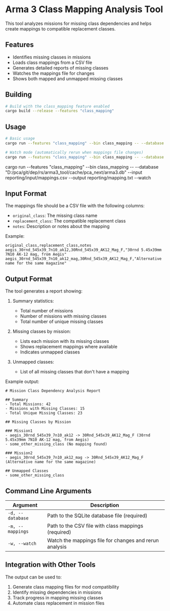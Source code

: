 # Arma 3 Class Mapping Analysis Tool

This tool analyzes missions for missing class dependencies and helps create mappings to compatible replacement classes.

## Features

- Identifies missing classes in missions
- Loads class mappings from a CSV file
- Generates detailed reports of missing classes
- Watches the mappings file for changes
- Shows both mapped and unmapped missing classes

## Building

```bash
# Build with the class_mapping feature enabled
cargo build --release --features "class_mapping"
```

## Usage

```bash
# Basic usage
cargo run --features "class_mapping" --bin class_mapping -- --database path/to/arma3.db --mappings class_mappings.csv

# Watch mode (automatically rerun when mappings file changes)
cargo run --features "class_mapping" --bin class_mapping -- --database path/to/arma3.db --mappings class_mappings.csv --watch
```
cargo run --features "class_mapping" --bin class_mapping -- --database "D:/pca/git/dep/rs/arma3_tool/cache/pca_next/arma3.db" --input reporting/input/mappings.csv --output reporting/mapping.txt --watch

## Input Format

The mappings file should be a CSV file with the following columns:
- `original_class`: The missing class name
- `replacement_class`: The compatible replacement class
- `notes`: Description or notes about the mapping

Example:
```csv
original_class,replacement_class,notes
aegis_30rnd_545x39_7n10_ak12,30Rnd_545x39_AK12_Mag_F,"30rnd 5.45x39mm 7N10 AK-12 mag, from Aegis"
aegis_30rnd_545x39_7n10_ak12_mag,30Rnd_545x39_AK12_Mag_F,"Alternative name for the same magazine"
```

## Output Format

The tool generates a report showing:

1. Summary statistics:
   - Total number of missions
   - Number of missions with missing classes
   - Total number of unique missing classes

2. Missing classes by mission:
   - Lists each mission with its missing classes
   - Shows replacement mappings where available
   - Indicates unmapped classes

3. Unmapped classes:
   - List of all missing classes that don't have a mapping

Example output:
```
# Mission Class Dependency Analysis Report

## Summary
- Total Missions: 42
- Missions with Missing Classes: 15
- Total Unique Missing Classes: 23

## Missing Classes by Mission

### Mission1
- aegis_30rnd_545x39_7n10_ak12 -> 30Rnd_545x39_AK12_Mag_F (30rnd 5.45x39mm 7N10 AK-12 mag, from Aegis)
- some_other_missing_class (No mapping found)

### Mission2
- aegis_30rnd_545x39_7n10_ak12_mag -> 30Rnd_545x39_AK12_Mag_F (Alternative name for the same magazine)

## Unmapped Classes
- some_other_missing_class
```

## Command Line Arguments

| Argument | Description |
|----------|-------------|
| `-d, --database` | Path to the SQLite database file (required) |
| `-m, --mappings` | Path to the CSV file with class mappings (required) |
| `-w, --watch` | Watch the mappings file for changes and rerun analysis |

## Integration with Other Tools

The output can be used to:
1. Generate class mapping files for mod compatibility
2. Identify missing dependencies in missions
3. Track progress in mapping missing classes
4. Automate class replacement in mission files 